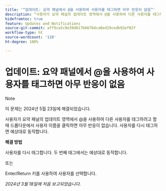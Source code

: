 ```yaml
---
title: '“업데이트: 요약 패널에서 @을 사용하여 사용자를 태그하면 아무 반응이 없음”'
description: “사용자가 요약 패널의 업데이트 영역에서 @을 사용하여 다른 사용자를 태그하려고 할 때 드롭다운에서 사용자 이름을 클릭하면 아무 반응이 없습니다. 사용자를 다시 태그하면 예상대로 동작합니다.”
hidefromtoc: true
feature: Updates and Notifications
source-git-commit: aff9ca5c9e39d017b6676dca0ed19cedb92ef02f
workflow-type: ht
source-wordcount: '128'
ht-degree: 100%

---
```



# 업데이트: 요약 패널에서 @을 사용하여 사용자를 태그하면 아무 반응이 없음

>[!NOTE]
>
>이 문제는 2024년 5월 23일에 해결되었습니다.

사용자가 요약 패널의 업데이트 영역에서 @을 사용하여 다른 사용자를 태그하려고 할 때 드롭다운에서 사용자 이름을 클릭하면 아무 반응이 없습니다. 사용자를 다시 태그하면 예상대로 동작합니다.

**해결 방법**

사용자를 다시 태그합니다. 두 번째 태그에서는 예상대로 동작합니다.

또는

Enter/Return 키를 사용하여 사용자를 선택합니다.

_2024년 3월 18일에 처음 보고되었습니다._


